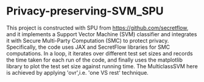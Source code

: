 # Privacy-preserving-SVM_SPU
This project is constructed with SPU from https://github.com/secretflow, and it implements a Support Vector Machine (SVM) classifier and integrates it with Secure Multi-Party Computation (SMC) to protect privacy. Specifically, the code uses JAX and SecretFlow libraries for SMC computations. In a loop, it iterates over different test set sizes and records the time taken for each run of the code, and finally uses the matplotlib library to plot the test set size against running time.
The MulticlassSVM here is achieved by applying 'ovr',i.e. 'one VS rest' technique.
